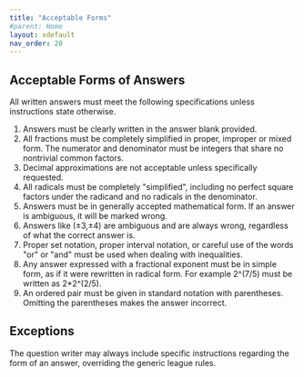 ```yaml
---
title: "Acceptable Forms"
#parent: Home
layout: xdefault
nav_order: 20
---
```

## Acceptable Forms of Answers

All written answers must meet the following specifications unless instructions state otherwise.

1. Answers must be clearly written in the answer blank provided.
2. All fractions must be completely simplified in proper, improper or
mixed form. The numerator and denominator must be integers that share no
nontrivial common factors.
3. Decimal approximations are not acceptable unless specifically requested.
4. All radicals must be completely "simplified", including no perfect square factors under the radicand and no radicals in the denominator.
5. Answers must be in generally accepted mathematical form. If an answer is ambiguous, it will be marked wrong.
6. Answers like (±3,±4) are ambiguous and are always wrong, regardless of what the correct answer is.
7. Proper set notation, proper interval notation, or careful use of the words "or" or "and" must be used when dealing with inequalities.
8. Any answer expressed with a fractional exponent must be in simple
   form, as if it were rewritten in radical form. For example 2^(7/5)
   must be written as 2*2^(2/5).
9. An ordered pair must be given in standard notation with
   parentheses. Omitting the parentheses makes the answer incorrect.

## Exceptions

The question writer may always include specific instructions regarding the
form of an answer, overriding the generic league rules.

